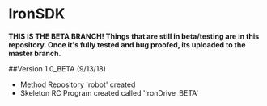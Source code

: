 # IronSDK
**THIS IS THE BETA BRANCH! Things that are still in beta/testing are in this repository. Once it's fully tested and bug proofed, its uploaded to the master branch.**

##Version 1.0_BETA (9/13/18)
- Method Repository 'robot' created
- Skeleton RC Program created called 'IronDrive_BETA'
